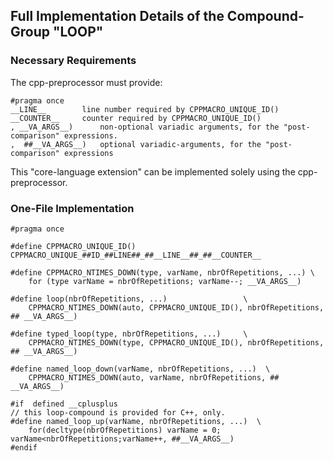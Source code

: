 ## Full Implementation Details of the Compound-Group "LOOP" ##

### Necessary Requirements  ###
The cpp-preprocessor must provide:
	
	#pragma once
	__LINE__		line number required by CPPMACRO_UNIQUE_ID() 	
	__COUNTER__		counter required by CPPMACRO_UNIQUE_ID() 
	, __VA_ARGS__)		non-optional variadic arguments, for the "post-comparison" expressions.
	,  ##__VA_ARGS__)	optional variadic-arguments, for the "post-comparison" expressions

This "core-language extension" can be implemented solely using the cpp-preprocessor.

### One-File Implementation ###
	#pragma once
	
	#define CPPMACRO_UNIQUE_ID()  CPPMACRO_UNIQUE_##ID_##LINE##_##__LINE__##_##__COUNTER__

	#define CPPMACRO_NTIMES_DOWN(type, varName, nbrOfRepetitions, ...) \
	    for (type varName = nbrOfRepetitions; varName--; __VA_ARGS__)

	#define loop(nbrOfRepetitions, ...)                 \
	    CPPMACRO_NTIMES_DOWN(auto, CPPMACRO_UNIQUE_ID(), nbrOfRepetitions, ## __VA_ARGS__)

	#define typed_loop(type, nbrOfRepetitions, ...)     \
	    CPPMACRO_NTIMES_DOWN(type, CPPMACRO_UNIQUE_ID(), nbrOfRepetitions, ## __VA_ARGS__)

	#define named_loop_down(varName, nbrOfRepetitions, ...)  \
	    CPPMACRO_NTIMES_DOWN(auto, varName, nbrOfRepetitions, ## __VA_ARGS__)

	#if  defined __cplusplus
	// this loop-compound is provided for C++, only.
	#define named_loop_up(varName, nbrOfRepetitions, ...)  \
	    for(decltype(nbrOfRepetitions) varName = 0; varName<nbrOfRepetitions;varName++, ##__VA_ARGS__)
	#endif
	
 
